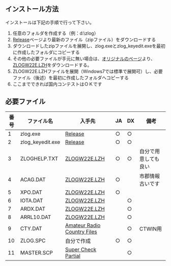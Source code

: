 ## インストール方法
インストールは下記の手順で行って下さい。
1. 任意のフォルダを作成する（例：d:\zlog）
1. [Release](https://github.com/jr8ppg/zLog/releases)ページより最新のファイル（zipファイル）をダウンロードする
1. ダウンロードしたzipファイルを展開し、zlog.exeとzlog_keyedit.exeを最初に作成したフォルダにコピーする
1. その他の必要ファイルが手元に無い場合は、[オリジナルのページ](http://www.zlog.org/zlog/zlogwin.html)より、[ZLOGW22E.LZH](http://www.zlog.org/zlog/ZLOGW22E.LZH)をダウンロードする。
1. ZLOGW22E.LZHファイルを展開（Windows7では標準で展開可）し、必要ファイル（後述）を最初に作成したフォルダへコピーする
1. ここまでできれば国内コンテストはＯＫです

## 必要ファイル
|番号|ファイル名|入手先|JA|DX|備考|
| --- | --- | --- | --- | --- | --- |
|1|zlog.exe|[Release](https://github.com/jr8ppg/zLog/releases)|○|○||
|2|zlog_keyedit.exe|[Release](https://github.com/jr8ppg/zLog/releases)|○|○||
|3|ZLOGHELP.TXT|[ZLOGW22E.LZH](http://www.zlog.org/zlog/ZLOGW22E.LZH)|○|○|自分で用意しても良い|
|4|ACAG.DAT|[ZLOGW22E.LZH](http://www.zlog.org/zlog/ZLOGW22E.LZH)|○||市郡情報古いです|
|5|XPO.DAT|[ZLOGW22E.LZH](http://www.zlog.org/zlog/ZLOGW22E.LZH)|○|||
|6|IOTA.DAT|[ZLOGW22E.LZH](http://www.zlog.org/zlog/ZLOGW22E.LZH)||○||
|7|ARDX.DAT|[ZLOGW22E.LZH](http://www.zlog.org/zlog/ZLOGW22E.LZH)||○||
|8|ARRL10.DAT|[ZLOGW22E.LZH](http://www.zlog.org/zlog/ZLOGW22E.LZH)||○||
|9|CTY.DAT|[Amateur Radio Country Files](https://www.country-files.com/contest/ct/)||○|CTWIN用|
|10|ZLOG.SPC|自分で作成|○|○||
|11|MASTER.SCP|[Super Check Partial](http://www.supercheckpartial.com/)||○||

